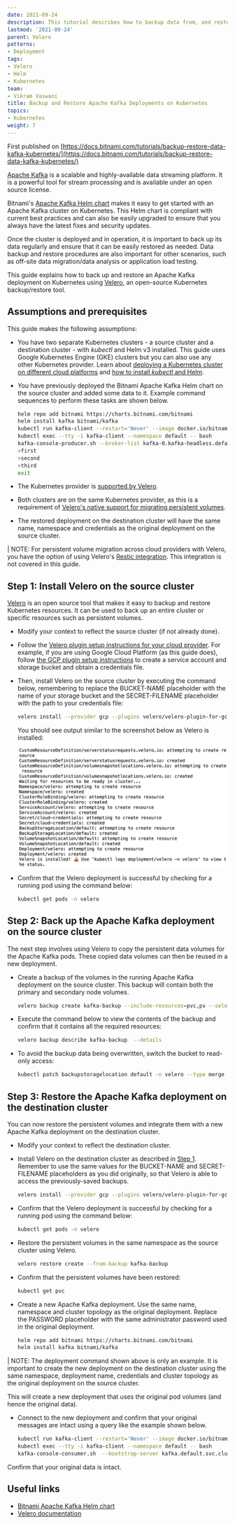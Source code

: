 ```yaml
---
date: 2021-09-24
description: This tutorial describes how to backup data from, and restore data to, Apache Kafka deployments on Kubernetes
lastmod: '2021-09-24'
parent: Velero
patterns:
- Deployment
tags:
- Velero
- Helm
- Kubernetes
team:
- Vikram Vaswani
title: Backup and Restore Apache Kafka Deployments on Kubernetes
topics:
- Kubernetes
weight: 7
---
```


First published on [https://docs.bitnami.com/tutorials/backup-restore-data-kafka-kubernetes/](https://docs.bitnami.com/tutorials/backup-restore-data-kafka-kubernetes/)

[Apache Kafka](https://kafka.apache.org/) is a scalable and highly-available data streaming platform. It is a powerful tool for stream processing and is available under an open source license.

Bitnami's [Apache Kafka Helm chart](https://github.com/bitnami/charts/tree/master/bitnami/cassandra) makes it easy to get started with an Apache Kafka cluster on Kubernetes. This Helm chart is compliant with current best practices and can also be easily upgraded to ensure that you always have the latest fixes and security updates.

Once the cluster is deployed and in operation, it is important to back up its data regularly and ensure that it can be easily restored as needed. Data backup and restore procedures are also important for other scenarios, such as off-site data migration/data analysis or application load testing.

This guide explains how to back up and restore an Apache Kafka deployment on Kubernetes using [Velero](https://velero.io/), an open-source Kubernetes backup/restore tool.

## Assumptions and prerequisites

This guide makes the following assumptions:

* You have two separate Kubernetes clusters - a source cluster and a destination cluster - with *kubectl* and Helm v3 installed. This guide uses Google Kubernetes Engine (GKE) clusters but you can also use any other Kubernetes provider. Learn about [deploying a Kubernetes cluster on different cloud platforms](https://docs.bitnami.com/kubernetes/) and [how to install *kubectl* and Helm](https://docs.bitnami.com/kubernetes/get-started-kubernetes#step-3-install-kubectl-command-line).
* You have previously deployed the Bitnami Apache Kafka Helm chart on the source cluster and added some data to it. Example command sequences to perform these tasks are shown below.

    ```bash
    helm repo add bitnami https://charts.bitnami.com/bitnami
    helm install kafka bitnami/kafka
    kubectl run kafka-client --restart='Never' --image docker.io/bitnami/kafka:2.8.0-debian-10-r27 --namespace default --command -- sleep infinity
    kubectl exec --tty -i kafka-client --namespace default -- bash
    kafka-console-producer.sh --broker-list kafka-0.kafka-headless.default.svc.cluster.local:9092 --topic test
    >first
    >second
    >third
    exit
    ```

* The Kubernetes provider is [supported by Velero](https://velero.io/docs/master/supported-providers/).
* Both clusters are on the same Kubernetes provider, as this is a requirement of [Velero's native support for migrating persistent volumes](https://velero.io/docs/v1.5/migration-case/).
* The restored deployment on the destination cluster will have the same name, namespace and credentials as the original deployment on the source cluster.

| NOTE: For persistent volume migration across cloud providers with Velero, you have the option of using Velero's [Restic integration](https://velero.io/docs/v1.5/restic/). This integration is not covered in this guide.

## Step 1: Install Velero on the source cluster

[Velero](https://velero.io/) is an open source tool that makes it easy to backup and restore Kubernetes resources. It can be used to back up an entire cluster or specific resources such as persistent volumes.

* Modify your context to reflect the source cluster (if not already done).
* Follow the [Velero plugin setup instructions for your cloud provider](https://velero.io/docs/master/supported-providers/). For example, if you are using Google Cloud Platform (as this guide does), follow [the GCP plugin setup instructions](https://github.com/vmware-tanzu/velero-plugin-for-gcp#setup) to create a service account and storage bucket and obtain a credentials file.

* Then, install Velero on the source cluster by executing the command below, remembering to replace the BUCKET-NAME placeholder with the name of your storage bucket and the SECRET-FILENAME placeholder with the path to your credentials file:

  ```bash
  velero install --provider gcp --plugins velero/velero-plugin-for-gcp:v1.2.0 --bucket BUCKET-NAME --secret-file SECRET-FILENAME
  ```

  You should see output similar to the screenshot below as Velero is installed:

  ![Velero installation](images/velero-installation.png)

* Confirm that the Velero deployment is successful by checking for a running pod using the command below:
  
  ```bash
  kubectl get pods -n velero
  ```

## Step 2: Back up the Apache Kafka deployment on the source cluster

The next step involves using Velero to copy the persistent data volumes for the Apache Kafka pods. These copied data volumes can then be reused in a new deployment.

* Create a backup of the volumes in the running Apache Kafka deployment on the source cluster. This backup will contain both the primary and secondary node volumes.

  ```bash
  velero backup create kafka-backup --include-resources=pvc,pv --selector app.kubernetes.io/instance=kafka
  ```

* Execute the command below to view the contents of the backup and confirm that it contains all the required resources:

  ```bash
  velero backup describe kafka-backup  --details
  ```

* To avoid the backup data being overwritten, switch the bucket to read-only access:

  ```bash
  kubectl patch backupstoragelocation default -n velero --type merge --patch '{"spec":{"accessMode":"ReadOnly"}}'
  ```

## Step 3: Restore the Apache Kafka deployment on the destination cluster

You can now restore the persistent volumes and integrate them with a new Apache Kafka deployment on the destination cluster.

* Modify your context to reflect the destination cluster.
* Install Velero on the destination cluster as described in [Step 1](#step-1-install-velero-on-the-source-cluster). Remember to use the same values for the BUCKET-NAME and SECRET-FILENAME placeholders as you did originally, so that Velero is able to access the previously-saved backups.

  ```bash
  velero install --provider gcp --plugins velero/velero-plugin-for-gcp:v1.2.0 --bucket BUCKET-NAME --secret-file SECRET-FILENAME
  ```

* Confirm that the Velero deployment is successful by checking for a running pod using the command below:

  ```bash
  kubectl get pods -n velero
  ```

* Restore the persistent volumes in the same namespace as the source cluster using Velero.

  ```bash
  velero restore create --from-backup kafka-backup
  ```

* Confirm that the persistent volumes have been restored:

  ```bash
  kubectl get pvc
  ```

* Create a new Apache Kafka deployment. Use the same name, namespace and cluster topology as the original deployment. Replace the PASSWORD placeholder with the same administrator password used in the original deployment.

  ```bash
  helm repo add bitnami https://charts.bitnami.com/bitnami
  helm install kafka bitnami/kafka
  ```

| NOTE: The deployment command shown above is only an example. It is important to create the new deployment on the destination cluster using the same namespace, deployment name, credentials and cluster topology as the original deployment on the source cluster.

  This will create a new deployment that uses the original pod volumes (and hence the original data).

* Connect to the new deployment and confirm that your original messages are intact using a query like the example shown below.

  ```bash
  kubectl run kafka-client --restart='Never' --image docker.io/bitnami/kafka:2.8.0-debian-10-r27 --namespace default --command -- sleep infinity
  kubectl exec --tty -i kafka-client --namespace default -- bash
  kafka-console-consumer.sh  --bootstrap-server kafka.default.svc.cluster.local:9092 --topic test --from-beginning
  ```
Confirm that your original data is intact.

## Useful links

* [Bitnami Apache Kafka Helm chart](https://github.com/bitnami/charts/tree/master/bitnami/kafka)
* [Velero documentation](https://velero.io/docs/master/)

